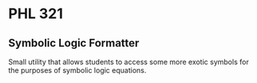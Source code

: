 # PHL 321
## Symbolic Logic Formatter

Small utility that allows students to access some more exotic symbols for the purposes of symbolic logic equations.
 
